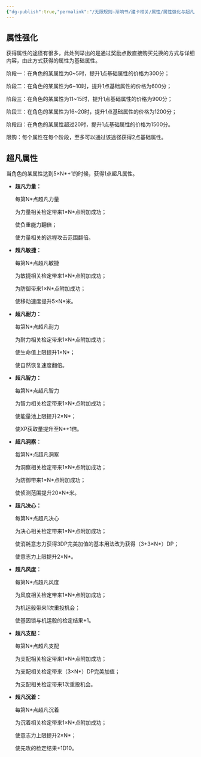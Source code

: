 ```yaml
---
{"dg-publish":true,"permalink":"/无限规则☆渐响书/建卡相关/属性/属性强化与超凡属性/"}
---
```


## 属性强化

获得属性的途径有很多，此处列举出的是通过奖励点数直接购买兑换的方式与详细内容，由此方式获得的属性为基础属性。

阶段一：在角色的某属性为0~5时，提升1点基础属性的价格为300分；

阶段二：在角色的某属性为6~10时，提升1点基础属性的价格为600分；

阶段三：在角色的某属性为11~15时，提升1点基础属性的价格为900分；

阶段三：在角色的某属性为16~20时，提升1点基础属性的价格为1200分；

阶段四：在角色的某属性超过20时，提升1点基础属性的价格为1500分。

限购：每个属性在每个阶段，至多可以通过该途径获得2点基础属性。

## 超凡属性

当角色的某属性达到5×N*+1的时候，获得1点超凡属性。

- **超凡力量：**
    
    每第N*点超凡力量
    
    为力量相关检定带来1×N*点附加成功；
    
    使负重能力翻倍；
    
    使力量相关的远程攻击范围翻倍。
    
- **超凡敏捷：**
    
    每第N*点超凡敏捷
    
    为敏捷相关检定带来1×N*点附加成功；
    
    为防御带来1×N*点附加成功；
    
    使移动速度提升5×N*米。
    
- **超凡耐力：**
    
    每第N*点超凡耐力
    
    为耐力相关检定带来1×N*点附加成功；
    
    使生命值上限提升1×N*；
    
    使自然恢复速度翻倍。
    
- **超凡智力：**
    
    每第N*点超凡智力
    
    为智力相关检定带来1×N*点附加成功；
    
    使能量池上限提升2×N*；
    
    使XP获取量提升至N*+1倍。
    
- **超凡洞察：**
    
    每第N*点超凡洞察
    
    为洞察相关检定带来1×N*点附加成功；
    
    为防御带来1×N*点附加成功；
    
    使侦测范围提升20×N*米。
    
- **超凡决心：**
    
    每第N*点超凡决心
    
    为决心相关检定带来1×N*点附加成功；
    
    使消耗意志力获得3DP完美加值的基本用法改为获得（3+3×N*）DP；
    
    使意志力上限提升2×N*。
    
- **超凡风度：**
    
    每第N*点超凡风度
    
    为风度相关检定带来1×N*点附加成功；
    
    为机运骰带来1次重投机会；
    
    使基因锁与机运骰的检定结果+1。
    
- **超凡支配：**
    
    每第N*点超凡支配
    
    为支配相关检定带来1×N*点附加成功；
    
    为支配相关检定带来（3×N*）DP完美加值；
    
    为支配相关检定带来1次重投机会。
    
- **超凡沉着：**
    
    每第N*点超凡沉着
    
    为沉着相关检定带来1×N*点附加成功；
    
    使意志力上限提升2×N*；
    
    使先攻的检定结果+1D10。